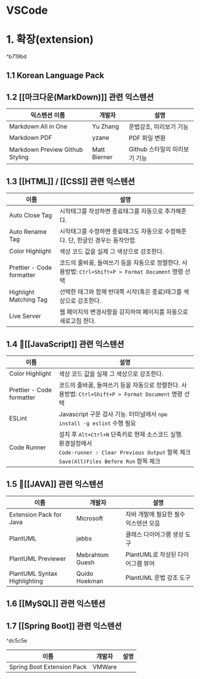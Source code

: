 # VSCode
# 1. 확장(extension)
^b719bd

## 1.1 Korean Language Pack

## 1.2 [[마크다운(MarkDown)]] 관련 익스텐션

| <center>익스텐션 이름</center>        | <center>개발자</center> | <center>설명</center> |
| ------------------------------- | -------------------- | ------------------- |
| Markdown All in One             | Yu Zhang             | 문법강조, 미리보기 기능       |
| Markdown PDF                    | yzane                | PDF 파일 변환           |
| Markdown Preview Github Styling | Matt Bierner         | Github 스타일의 미리보기 기능 |
## 1.3 [[HTML]] / [[CSS]] 관련 익스텐션

| <center>이름</center>       | <center>설명</center>                                                                       |
| ------------------------- | ------------------------------------------------------------------------ |
| Auto Close Tag            | 시작태그를 작성하면 종료태그를 자동으로 추가해준다.                                             |
| Auto Rename Tag           | 시작태그를 수정하면 종료태그도 자동으로 수정해준다. 단, 한글인 경우는 동작안함.                            |
| Color Highlight           | 색상 코드 값을 실제 그 색상으로 강조한다.                                                 |
| Prettier - Code formatter | 코드의 줄바꿈, 들여쓰기 등을 자동으로 정렬한다. 사용방법: `Ctrl+Shift+P > Format Document` 명령 선택 |
| Highlight Matching Tag    | 선택한 태그와 함께 반대쪽 시작(혹은 종료)태그를 색상으로 강조한다.                                   |
| Live Server               | 웹 페이지의 변경사항을 감지하여 페이지를 자동으로 새로고침 한다.                                     |
## 1.4 [[JavaScript]] 관련 익스텐션
| <center>이름</center>       | <center>설명</center>                                                                                                                                |
| ------------------------- | --------------------------------------------------------------------------------------------------------------------------------- |
| Color Highlight           | 색상 코드 값을 실제 그 색상으로 강조한다.                                                                                                          |
| Prettier - Code formatter | 코드의 줄바꿈, 들여쓰기 등을 자동으로 정렬한다. 사용방법: `Ctrl+Shift+P > Format Document` 명령 선택                                                          |
| ESLint                    | Javascript 구문 검사 기능. 터미널에서 `npm install -g eslint` 수행 필요                                                                          |
| Code Runner               | 설치 후 `Alt+Ctrl+N` 단축키로 현재 소스코드 실행.<br>환경설정에서 <br>`Code-runner : Clear Previous Output` 항목 체크<br>`Save(All)Files Before Run` 항목 체크 |

## 1.5 [[JAVA]] 관련 익스텐션
| <center>이름</center>          | <center>개발자</center> | <center>설명</center>                     |
| ---------------------------- | -------------------- | ---------------------- |
| Extension Pack for Java      | Microsoft            | 자바 개발에 필요한 필수 익스텐션 모음  |
| PlantUML                     | jebbs                | 클래스 다이어그램 생성 도구        |
| PlantUML Previewer           | Mebrahtom Guesh      | PlantUML로 작성된 다이어그램 뷰어 |
| PlantUML Syntax Highlighting | Quido Hoekman        | PlantUML 문법 강조 도구      |
## 1.6 [[MySQL]] 관련 익스텐션

## 1.7 [[Spring Boot]] 관련 익스텐션

^dc5c5e

| <center>이름</center>        | <center>개발자</center> | <center>설명</center> |
| -------------------------- | -------------------- | ------------------- |
| Spring Boot Extension Pack | VMWare               |                     |
